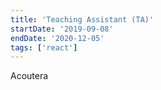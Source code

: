 ```yaml
---
title: 'Teaching Assistant (TA)'
startDate: '2019-09-08'
endDate: '2020-12-05'
tags: ['react']
---
```


Acoutera 